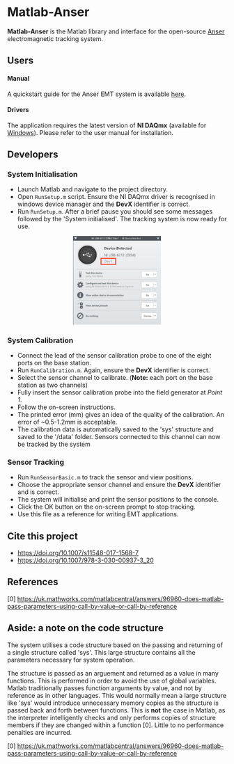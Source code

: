 # Matlab-Anser

**Matlab-Anser** is the Matlab library and interface for the open-source [Anser](https://github.com/StephenHinds/AnserEMT-Homepage/) electromagnetic tracking system.

## Users

#### Manual
A quickstart guide for the Anser EMT system is available [here](https://github.com/StephenHinds/AnserEMT-Homepage/).

#### Drivers
The application requires the latest version of **NI DAQmx** (available for [Windows](http://www.ni.com/download/ni-daqmx-17.6/7169/en/)). Please refer to the user manual for installation.


## Developers

### System Initialisation
- Launch Matlab and navigate to the project directory.
- Open `RunSetup.m` script. Ensure the NI DAQmx driver is recognised in windows device manager and the **DevX** identifier is correct. 
- Run `RunSetup.m`. After a brief pause you should see some messages followed by the 'System initialised'. The tracking system is now ready for use.

<p align="center">
    <img  width="40%"src="readme/img/devX.jpg">
</p>


### System Calibration

- Connect the lead of the sensor calibration probe to one of the eight ports on the base station.
- Run `RunCalibration.m`. Again, ensure the **DevX** identifier is correct.
- Select the sensor channel to calibrate. (**Note:** each port on the base station as two channels)
- Fully insert the sensor calibration probe into the field generator at *Point 1*.
- Follow the on-screen instructions.
- The printed error (mm) gives an idea of the quality of the calibration. An error of ~0.5-1.2mm is acceptable.
- The calibration data is automatically saved to the 'sys' structure and saved to the '/data' folder. Sensors connected to this channel can now be tracked by the system 

### Sensor Tracking

- Run `RunSensorBasic.m` to track the sensor and view positions.
- Choose the appropriate sensor channel and ensure the **DevX** identifier and is correct.
- The system will initialise and print the sensor positions to the console.
- Click the OK button on the on-screen prompt to stop tracking.
- Use this file as a reference for writing EMT applications.

## Cite this project
- https://doi.org/10.1007/s11548-017-1568-7
- https://doi.org/10.1007/978-3-030-00937-3_20

## References

[0] https://uk.mathworks.com/matlabcentral/answers/96960-does-matlab-pass-parameters-using-call-by-value-or-call-by-reference


## Aside: a note on the code structure

The system utilises a code structure based on the passing and returning of
a single structure called 'sys'. This large structure contains all the parameters
necessary for system operation.

The structure is passed as an arguement and returned as a value in many functions. This is performed in order to avoid the use of global variables. Matlab traditionally passes function arguments by value, and not by reference as in other languages. This would normally mean a large structure like 'sys' would introduce unnecessary memory copies as the structure is passed back and forth between functions. This is **not** the case in Matlab, as the interpreter intelligently checks and only performs copies of structure members if they are changed within a function [0]. Little to no performance penalties are incurred.

[0] https://uk.mathworks.com/matlabcentral/answers/96960-does-matlab-pass-parameters-using-call-by-value-or-call-by-reference


